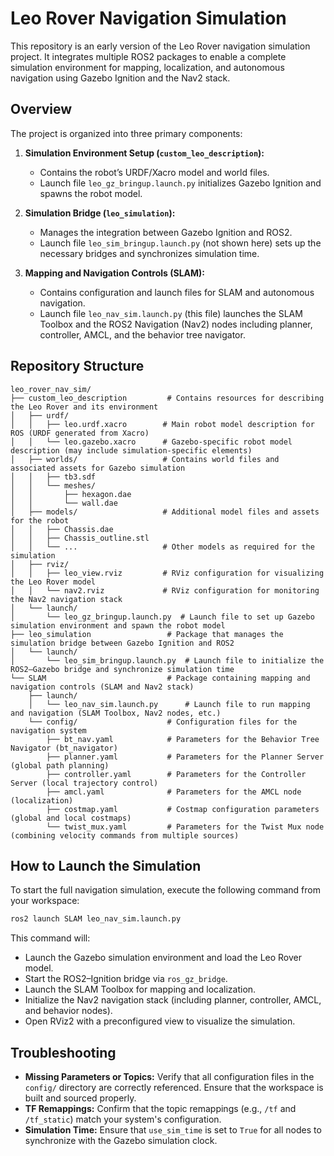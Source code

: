 # Leo Rover Navigation Simulation

This repository is an early version of the Leo Rover navigation simulation project. It integrates multiple ROS2 packages to enable a complete simulation environment for mapping, localization, and autonomous navigation using Gazebo Ignition and the Nav2 stack.

## Overview

The project is organized into three primary components:

1. **Simulation Environment Setup (`custom_leo_description`):**

   - Contains the robot’s URDF/Xacro model and world files.
   - Launch file `leo_gz_bringup.launch.py` initializes Gazebo Ignition and spawns the robot model.
2. **Simulation Bridge (`leo_simulation`):**

   - Manages the integration between Gazebo Ignition and ROS2.
   - Launch file `leo_sim_bringup.launch.py` (not shown here) sets up the necessary bridges and synchronizes simulation time.
3. **Mapping and Navigation Controls (SLAM):**

   - Contains configuration and launch files for SLAM and autonomous navigation.
   - Launch file `leo_nav_sim.launch.py` (this file) launches the SLAM Toolbox and the ROS2 Navigation (Nav2) nodes including planner, controller, AMCL, and the behavior tree navigator.

## Repository Structure

```
leo_rover_nav_sim/
├── custom_leo_description         # Contains resources for describing the Leo Rover and its environment
│   ├── urdf/                   
│   │   ├── leo.urdf.xacro        # Main robot model description for ROS (URDF generated from Xacro)
│   │   └── leo.gazebo.xacro      # Gazebo-specific robot model description (may include simulation-specific elements)
│   ├── worlds/                   # Contains world files and associated assets for Gazebo simulation
│   │   ├── tb3.sdf             
│   │   └── meshes/             
│   │       ├── hexagon.dae     
│   │       └── wall.dae       
│   ├── models/                   # Additional model files and assets for the robot
│   │   ├── Chassis.dae        
│   │   ├── Chassis_outline.stl   
│   │   └── ...                   # Other models as required for the simulation
│   ├── rviz/                  
│   │   ├── leo_view.rviz         # RViz configuration for visualizing the Leo Rover model
│   │   └── nav2.rviz             # RViz configuration for monitoring the Nav2 navigation stack
│   └── launch/                 
│       └── leo_gz_bringup.launch.py  # Launch file to set up Gazebo simulation environment and spawn the robot model
├── leo_simulation                 # Package that manages the simulation bridge between Gazebo Ignition and ROS2
│   └── launch/
│       └── leo_sim_bringup.launch.py  # Launch file to initialize the ROS2–Gazebo bridge and synchronize simulation time
└── SLAM                           # Package containing mapping and navigation controls (SLAM and Nav2 stack)
    ├── launch/
    │   └── leo_nav_sim.launch.py      # Launch file to run mapping and navigation (SLAM Toolbox, Nav2 nodes, etc.)
    └── config/                    # Configuration files for the navigation system
        ├── bt_nav.yaml            # Parameters for the Behavior Tree Navigator (bt_navigator)
        ├── planner.yaml           # Parameters for the Planner Server (global path planning)
        ├── controller.yaml        # Parameters for the Controller Server (local trajectory control)
        ├── amcl.yaml              # Parameters for the AMCL node (localization)
        ├── costmap.yaml           # Costmap configuration parameters (global and local costmaps)
        └── twist_mux.yaml         # Parameters for the Twist Mux node (combining velocity commands from multiple sources)
```

## How to Launch the Simulation

To start the full navigation simulation, execute the following command from your workspace:

```bash
ros2 launch SLAM leo_nav_sim.launch.py
```

This command will:

- Launch the Gazebo simulation environment and load the Leo Rover model.
- Start the ROS2–Ignition bridge via `ros_gz_bridge`.
- Launch the SLAM Toolbox for mapping and localization.
- Initialize the Nav2 navigation stack (including planner, controller, AMCL, and behavior nodes).
- Open RViz2 with a preconfigured view to visualize the simulation.

## Troubleshooting

- **Missing Parameters or Topics:**
  Verify that all configuration files in the `config/` directory are correctly referenced. Ensure that the workspace is built and sourced properly.
- **TF Remappings:**
  Confirm that the topic remappings (e.g., `/tf` and `/tf_static`) match your system's configuration.
- **Simulation Time:**
  Ensure that `use_sim_time` is set to `True` for all nodes to synchronize with the Gazebo simulation clock.
